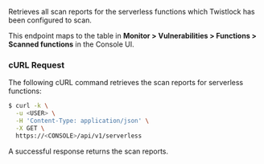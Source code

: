 Retrieves all scan reports for the serverless functions which Twistlock has been configured to scan.

This endpoint maps to the table in **Monitor > Vulnerabilities > Functions > Scanned functions** in the Console UI.

### cURL Request

The following cURL command retrieves the scan reports for serverless functions:

```bash
$ curl -k \
  -u <USER> \
  -H 'Content-Type: application/json' \
  -X GET \
  https://<CONSOLE>/api/v1/serverless
```

A successful response returns the scan reports.
